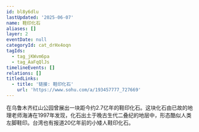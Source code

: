 ```yaml
---
id: bl8y6dlu
lastUpdated: '2025-06-07'
name: 鞋印化石
aliases: []
layer: 2
eventDate: null
categoryId: cat_drHx4oqn
tagIds:
  - tag_jKWvm6pa
  - tag_AaFqQlJs
timelineEvents: []
relations: []
titledLinks:
  - title: '链接: 鞋印化石'
    url: 'https://www.sohu.com/a/193457777_727669'
---
```

在乌鲁木齐红山公园曾展出一块距今约2.7亿年的鞋印化石。这块化石由已故的地理老师海涛在1997年发现，化石出土于晚古生代二叠纪的地层中，形态酷似人类左脚鞋印。台湾也有报道20亿年前的小矮人鞋印化石。
